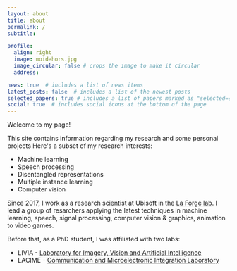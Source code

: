 ```yaml
---
layout: about
title: about
permalink: /
subtitle: 

profile:
  align: right
  image: moidehors.jpg
  image_circular: false # crops the image to make it circular
  address: 

news: true  # includes a list of news items
latest_posts: false  # includes a list of the newest posts
selected_papers: true # includes a list of papers marked as "selected={true}"
social: true  # includes social icons at the bottom of the page
---
```


Welcome to my page! 

This site contains information regarding my research and some personal projects
Here's a subset of my research interests:
- Machine learning
- Speech processing
- Disentangled representations
- Multiple instance learning
- Computer vision


Since 2017, I work as a research scientist at Ubisoft in the [La Forge lab](https://www.ubisoft.com/en-us/studio/laforge). 
I lead a group of resarchers applying the latest techniques in machine learning, speech, signal processing, computer vision & graphics, animation to video games.

Before that, as a PhD student, I was affiliated with two labs:
- LIVIA - [Laboratory for Imagery, Vision and Artificial Intelligence](https://liviamtl.ca/)
- LACIME - [Communication and Microelectronic Integration Laboratory](https://www.etsmtl.ca/unites-de-recherche/lacime/accueil?lang=en-CA)
